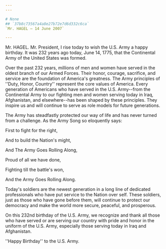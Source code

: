 ```yaml
---
---

# None
## `37b8c73567a4a8e27b72e7d6d332c6ca`
`Mr. HAGEL — 14 June 2007`

---
```



Mr. HAGEL. Mr. President, I rise today to wish the U.S. Army a happy 
birthday. It was 232 years ago today, June 14, 1775, that the 
Continental Army of the United States was formed.

Over the past 232 years, millions of men and women have served in the 
oldest branch of our Armed Forces. Their honor, courage, sacrifice, and 
service are the foundation of America's greatness. The Army principles 
of ''Duty, Honor, Country'' represent the core values of America. Every 
generation of Americans who have served in the U.S. Army--from the 
Continental Army to our fighting men and women serving today in Iraq, 
Afghanistan, and elsewhere--has been shaped by these principles. They 
inspire us and will continue to serve as role models for future 
generations.

The Army has steadfastly protected our way of life and has never 
turned from a challenge. As the Army Song so eloquently says:



 First to fight for the right,


 And to build the Nation's might,


 And The Army Goes Rolling Along,


 Proud of all we have done,


 Fighting till the battle's won,


 And the Army Goes Rolling Along.


Today's soldiers are the newest generation in a long line of 
dedicated professionals who have put service to the Nation over self. 
These soldiers, just as those who have gone before them, will continue 
to protect our democracy and make the world more secure, peaceful, and 
prosperous.

On this 232nd birthday of the U.S. Army, we recognize and thank all 
those who have served or are serving our country with pride and honor 
in the uniform of the U.S. Army, especially those serving today in Iraq 
and Afghanistan.

''Happy Birthday'' to the U.S. Army.